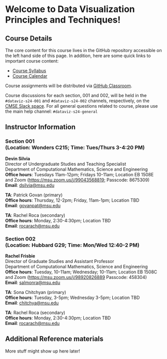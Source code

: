 # Welcome to Data Visualization Principles and Techniques!

## Course Details

The core content for this course lives in the GitHub repository accessible
on the left hand side of this page. In addition, here are some quick links
to important course content:

* [Course Syllabus](https://docs.google.com/document/d/e/2PACX-1vRwKbgycMGy4h77CiOpFrodAnWGTtRA9aIw-SuGAcH5Qcii99-BeQPotNslz-oyxdpN927Gwo8grDTN/pub)
* [Course Calendar](https://docs.google.com/spreadsheets/d/e/2PACX-1vSwdKDV7jDmfTPHllJnAeG53pTAIsbxnaw07zfut8d8tClWI_IYC82n3VBIcxmqocuR0D1JotHkN961/pubhtml?gid=552775605&single=true)

Course assignments will be distributed via
[GitHub Classroom](https://classroom.github.com/).

Course discussions for each section, 001 and 002, will be held in the `#dataviz-s24-001` and `#dataviz-s24-002` channels, respectively, on the
[CMSE Slack space](https://cmse-courses.slack.com). For all general questions related to course, please use the main help channel: `#dataviz-s24-general`

## Instructor Information

### Section 001 <br> (Location: Wonders C215; Time: Tues/Thurs 3-4:20 PM)

**Devin Silvia**  
Director of Undergraduate Studies and Teaching Specialist  
Department of Computational Mathematics, Science and Engineering  
**Office hours**: Tuesdays 11am-12pm; Fridays 10-11am; Location EB 1508E and Zoom (https://msu.zoom.us/j/99043568819; Passcode: 8675309)    
**Email**: [dsilvia@msu.edu](mailto:dsilvia@msu.edu)  

**TA**: Patrick Govan (primary)    
**Office hours**: Thursday, 12-2pm; Friday, 11am-1pm; Location TBD  
**Email**: [govanpat@msu.edu](mailto:govanpat@msu.edu)

**TA**: Rachel Roca (secondary)    
**Office hours**: Monday, 2:30-4:30pm; Location TBD  
**Email**: [rocarach@msu.edu](mailto:rocarach@msu.edu)

### Section 002 <br> (Location: Hubbard G29; Time: Mon/Wed 12:40-2 PM)    

**Rachel Frisbie**  
Director of Graduate Studies and Assistant Professor  
Department of Computational Mathematics, Science and Engineering   
**Office hours**: Tuesday, 10-11am; Wednesday; 10-11am; Location EB 1508C and Zoom (https://msu.zoom.us/j/98920826889 Passcode: 458304)  
**Email**: [salmonra@msu.edu](mailto:salmonra@msu.edu)   

**TA**: Sona Chitchyan (primary)  
**Office hours**: Tuesday, 3-5pm; Wednesday 3-5pm; Location TBD  
**Email**: [chitchya@msu.edu](mailto:chitchya@msu.edu)  

**TA**: Rachel Roca (secondary)  
**Office hours**: Monday, 2:30-4:30pm; Location TBD  
**Email**: [rocarach@msu.edu](mailto:rocarach@msu.edu)  


## Additional Reference materials

More stuff might show up here later!
